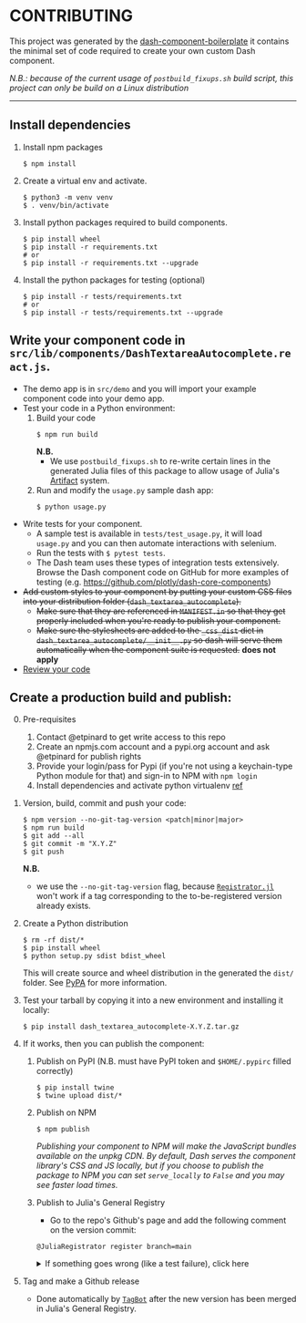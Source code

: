 # CONTRIBUTING

This project was generated by the [dash-component-boilerplate](https://github.com/plotly/dash-component-boilerplate) it contains the minimal set of code required to create your own custom Dash component.

_N.B.: because of the current usage of `postbuild_fixups.sh` build script, this project can only be build on a Linux distribution_

---

## Install dependencies

1. Install npm packages
    ```
    $ npm install
    ```
2. Create a virtual env and activate.
    ```
    $ python3 -m venv venv
    $ . venv/bin/activate
    ```

3. Install python packages required to build components.
    ```
    $ pip install wheel
    $ pip install -r requirements.txt
    # or
    $ pip install -r requirements.txt --upgrade
    ```
4. Install the python packages for testing (optional)
    ```
    $ pip install -r tests/requirements.txt
    # or
    $ pip install -r tests/requirements.txt --upgrade
    ```

## Write your component code in `src/lib/components/DashTextareaAutocomplete.react.js`.

- The demo app is in `src/demo` and you will import your example component code into your demo app.
- Test your code in a Python environment:
    1. Build your code
        ```
        $ npm run build
        ```
        **N.B.**
        + We use `postbuild_fixups.sh` to re-write certain lines in the generated Julia files of this package to allow usage of Julia's [Artifact](https://pkgdocs.julialang.org/v1/artifacts/#Artifacts) system.
    2. Run and modify the `usage.py` sample dash app:
        ```
        $ python usage.py
        ```
- Write tests for your component.
    - A sample test is available in `tests/test_usage.py`, it will load `usage.py` and you can then automate interactions with selenium.
    - Run the tests with `$ pytest tests`.
    - The Dash team uses these types of integration tests extensively. Browse the Dash component code on GitHub for more examples of testing (e.g. https://github.com/plotly/dash-core-components)
- <strike>Add custom styles to your component by putting your custom CSS files into your distribution folder (`dash_textarea_autocomplete`).
    - Make sure that they are referenced in `MANIFEST.in` so that they get properly included when you're ready to publish your component.
    - Make sure the stylesheets are added to the `_css_dist` dict in `dash_textarea_autocomplete/__init__.py` so dash will serve them automatically when the component suite is requested.</strike> **does not apply**
- [Review your code](./review_checklist.md)

## Create a production build and publish:

0. Pre-requisites
    1. Contact @etpinard to get write access to this repo
    2. Create an npmjs.com account and a pypi.org account and ask @etpinard
       for publish rights
    3. Provide your login/pass for Pypi (if you're not using a keychain-type Python module for that)
       and sign-in to NPM with `npm login`
    4. Install dependencies and activate python virtualenv [ref](#install-dependencies)

1. Version, build, commit and push your code:
    ```
    $ npm version --no-git-tag-version <patch|minor|major>
    $ npm run build
    $ git add --all
    $ git commit -m "X.Y.Z"
    $ git push
    ```
    **N.B.**
    + we use the `--no-git-tag-version` flag, because [`Registrator.jl`](https://github.com/JuliaRegistries/Registrator.jl)
      won't work if a tag corresponding to the to-be-registered version already
      exists.

2. Create a Python distribution
    ```
    $ rm -rf dist/*
    $ pip install wheel
    $ python setup.py sdist bdist_wheel
    ```
    This will create source and wheel distribution in the generated the `dist/` folder.
    See [PyPA](https://packaging.python.org/guides/distributing-packages-using-setuptools/#packaging-your-project)
    for more information.

3. Test your tarball by copying it into a new environment and installing it locally:
    ```
    $ pip install dash_textarea_autocomplete-X.Y.Z.tar.gz
    ```

4. If it works, then you can publish the component:
    1. Publish on PyPI (N.B. must have PyPI token and `$HOME/.pypirc` filled correctly)
        ```
        $ pip install twine
        $ twine upload dist/*
        ```
    2. Publish on NPM
        ```
        $ npm publish
        ```
        _Publishing your component to NPM will make the JavaScript bundles available on the unpkg CDN. By default, Dash serves the component library's CSS and JS locally, but if you choose to publish the package to NPM you can set `serve_locally` to `False` and you may see faster load times._
    3. Publish to Julia's General Registry
        + Go to the repo's Github's page and add the following comment on the version commit:
        ```
        @JuliaRegistrator register branch=main
        ```

        <details>
        <summary>If something goes wrong (like a test failure), click here</summary>

        + fix the problem,
        + run `npm run build`,
        + add, commit and push (but do not bump the version!),
        + redo step 2-3 and
        + make another `@JuliaRegistrator register branch=main` comment on the newly pushed
          commit on Github. The JuliaRegistrator bot will match the version
          number with the opened `JuliaRegistries/General` PR.

        After the `JuliaRegistries/General` PR is merged, the Julia version of
        the package will be out-of-sync with the NPM and PyPI versions. So, it
        is hightly recommanded to redo the publish process from scratch starting
        with an `npm version --no-git-tag-version patch` call.  Note that we
        cannot simply abandoned an opened `JuliaRegistries/General` PR, as the
        Julia registries require "sequential" version increments as of
        2021-12-16.  That is, going from `v1.1.0` to `v1.2.1` if the `v1.2.0`
        release is botched is not allowed.
        </details>

5. Tag and make a Github release
    + Done automatically by [`TagBot`](https://github.com/JuliaRegistries/TagBot)
      after the new version has been merged in Julia's General Registry.
